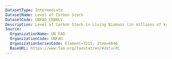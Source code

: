 ```yaml
---
DatasetType: Intermediate
DatasetName: Level of Carbon Stock
DatasetCode: UNFAO_CRBNLV
Description: Level of Carbon Stock in Living Biomass (in millions of kg)
Source:
  OrganizationName: UN FAO
  OrganizationCode: UNFAO
  OrganizationSeriesCode: Element=7215, Item=6646
  BaseURL: https://www.fao.org/faostat/en/#data/RL
---
```


